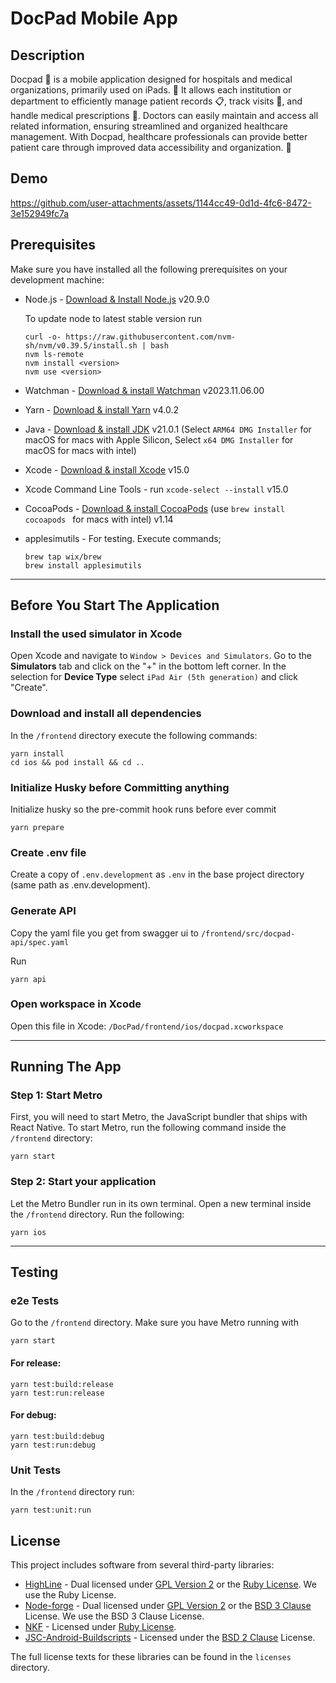 # DocPad Mobile App

## Description

Docpad 📱 is a mobile application designed for hospitals and medical organizations, primarily used on iPads. 🏥 It allows each institution or department to efficiently manage patient records 📋, track visits 🏃, and handle medical prescriptions 💊. Doctors can easily maintain and access all related information, ensuring streamlined and organized healthcare management. With Docpad, healthcare professionals can provide better patient care through improved data accessibility and organization. 🌟

## Demo 



https://github.com/user-attachments/assets/1144cc49-0d1d-4fc6-8472-3e152949fc7a




## Prerequisites

Make sure you have installed all the following prerequisites on your development machine:

- Node.js - [Download & Install Node.js](https://nodejs.org/en/download/) v20.9.0

  To update node to latest stable version run

  ```
  curl -o- https://raw.githubusercontent.com/nvm-sh/nvm/v0.39.5/install.sh | bash
  nvm ls-remote
  nvm install <version>
  nvm use <version>
  ```

- Watchman - [Download & install Watchman](https://facebook.github.io/watchman/docs/install) v2023.11.06.00
- Yarn - [Download & install Yarn](https://yarnpkg.com/getting-started/install) v4.0.2
- Java - [Download & install JDK](https://www.oracle.com/java/technologies/downloads/) v21.0.1
  (Select `ARM64 DMG Installer` for macOS for macs with Apple Silicon,
  Select `x64 DMG Installer` for macOS for macs with intel)
- Xcode - [Download & install Xcode](https://apps.apple.com/us/app/xcode/id497799835?mt=12) v15.0
- Xcode Command Line Tools - run `xcode-select --install` v15.0
- CocoaPods - [Download & install CocoaPods](https://cocoapods.org/) (use `brew install cocoapods ` for macs with
  intel) v1.14
- applesimutils - For testing. Execute commands;

  ```
  brew tap wix/brew
  brew install applesimutils
  ```

---

## Before You Start The Application

### Install the used simulator in Xcode

Open Xcode and navigate to `Window > Devices and Simulators`. Go to the **Simulators** tab and click on the "+" in
the bottom left corner. In the selection for **Device Type** select `iPad Air (5th generation)` and click "Create".

### Download and install all dependencies

In the `/frontend` directory execute the following commands:

```
yarn install
cd ios && pod install && cd ..
```

### Initialize Husky before Committing anything

Initialize husky so the pre-commit hook runs before ever commit

```
yarn prepare
```

### Create .env file

Create a copy of `.env.development` as `.env` in the base project directory (same path as .env.development).

### Generate API

Copy the yaml file you get from swagger ui to `/frontend/src/docpad-api/spec.yaml`

Run

```
yarn api
```

### Open workspace in Xcode

Open this file in Xcode: `/DocPad/frontend/ios/docpad.xcworkspace`

---

## Running The App

### Step 1: Start Metro

First, you will need to start Metro, the JavaScript bundler that ships with React Native. To start Metro, run the
following command inside the `/frontend` directory:

```
yarn start
```

### Step 2: Start your application

Let the Metro Bundler run in its own terminal. Open a new terminal inside the `/frontend` directory. Run the
following:

```
yarn ios
```

---

## Testing

### e2e Tests

Go to the `/frontend` directory. Make sure you have Metro running with

```
yarn start
```

#### For release:

```
yarn test:build:release
yarn test:run:release
```

#### For debug:

```
yarn test:build:debug
yarn test:run:debug
```

### Unit Tests

In the `/frontend` directory run:

```
yarn test:unit:run
```

## License

This project includes software from several third-party libraries:

- [HighLine](https://github.com/JEG2/highline) - Dual licensed under [GPL Version 2](http://www.gnu.org/licenses/old-licenses/gpl-2.0.html) or the [Ruby License](https://www.ruby-lang.org/en/about/license.txt). We use the Ruby License.
- [Node-forge](https://github.com/digitalbazaar/forge) - Dual licensed under [GPL Version 2](http://www.gnu.org/licenses/old-licenses/gpl-2.0.html) or the [BSD 3 Clause](https://opensource.org/license/bsd-3-clause) License. We use the BSD 3 Clause License.
- [NKF](https://github.com/ruby/nkf) - Licensed under [Ruby License](https://www.ruby-lang.org/en/about/license.txt).
- [JSC-Android-Buildscripts](https://github.com/react-native-community/jsc-android-buildscripts) - Licensed under the [BSD 2 Clause](https://opensource.org/license/bsd-2-clause) License.

The full license texts for these libraries can be found in the `licenses` directory.
